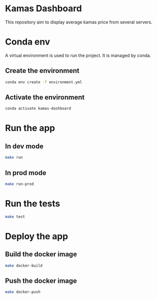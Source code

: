 # Kamas Dashboard

This repository aim to display average kamas price from several servers.

# Conda env

A virtual environment is used to run the project. It is managed by conda.

## Create the environment

```bash
conda env create -f environment.yml
```

## Activate the environment

```bash
conda activate kamas-dashboard
```

# Run the app 

## In dev mode
```bash
make run
```

## In prod mode

```bash
make run-prod
```

# Run the tests

```bash
make test
```

# Deploy the app

## Build the docker image

```bash
make docker-build
```

## Push the docker image

```bash
make docker-push
```




